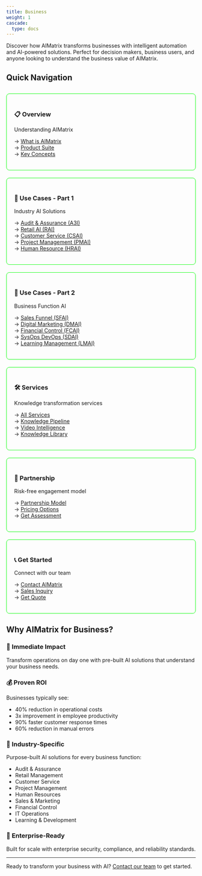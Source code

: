 ```yaml
---
title: Business
weight: 1
cascade:
  type: docs
---
```


Discover how AIMatrix transforms businesses with intelligent automation and AI-powered solutions. Perfect for decision makers, business users, and anyone looking to understand the business value of AIMatrix.

## Quick Navigation

<div style="display: grid; grid-template-columns: repeat(auto-fit, minmax(250px, 1fr)); gap: 20px; margin: 30px 0;">
  
  <div style="border: 1px solid #00ff00; padding: 20px; border-radius: 8px;">
    <h3>📋 Overview</h3>
    <p>Understanding AIMatrix</p>
    <ul style="list-style: none; padding: 0;">
      <li>→ <a href="/business/overview/">What is AIMatrix</a></li>
      <li>→ <a href="/business/products/">Product Suite</a></li>
      <li>→ <a href="/business/key-concepts/">Key Concepts</a></li>
    </ul>
  </div>

  <div style="border: 1px solid #00ff00; padding: 20px; border-radius: 8px;">
    <h3>🏢 Use Cases - Part 1</h3>
    <p>Industry AI Solutions</p>
    <ul style="list-style: none; padding: 0;">
      <li>→ <a href="/business/use-cases/audit-assurance-ai/">Audit & Assurance (A3I)</a></li>
      <li>→ <a href="/business/use-cases/retail-ai/">Retail AI (RAI)</a></li>
      <li>→ <a href="/business/use-cases/customer-service-ai/">Customer Service (CSAI)</a></li>
      <li>→ <a href="/business/use-cases/project-management-ai/">Project Management (PMAI)</a></li>
      <li>→ <a href="/business/use-cases/human-resource-ai/">Human Resource (HRAI)</a></li>
    </ul>
  </div>

  <div style="border: 1px solid #00ff00; padding: 20px; border-radius: 8px;">
    <h3>🎯 Use Cases - Part 2</h3>
    <p>Business Function AI</p>
    <ul style="list-style: none; padding: 0;">
      <li>→ <a href="/business/use-cases/sales-funnel-ai/">Sales Funnel (SFAI)</a></li>
      <li>→ <a href="/business/use-cases/digital-marketing-ai/">Digital Marketing (DMAI)</a></li>
      <li>→ <a href="/business/use-cases/financial-control-ai/">Financial Control (FCAI)</a></li>
      <li>→ <a href="/business/use-cases/sysops-devops-ai/">SysOps DevOps (SDAI)</a></li>
      <li>→ <a href="/business/use-cases/learning-management-ai/">Learning Management (LMAI)</a></li>
    </ul>
  </div>

  <div style="border: 1px solid #00ff00; padding: 20px; border-radius: 8px;">
    <h3>🛠️ Services</h3>
    <p>Knowledge transformation services</p>
    <ul style="list-style: none; padding: 0;">
      <li>→ <a href="/business/services/">All Services</a></li>
      <li>→ <a href="/business/services/knowledge-pipeline/">Knowledge Pipeline</a></li>
      <li>→ <a href="/business/services/video-intelligence/">Video Intelligence</a></li>
      <li>→ <a href="/business/services/knowledge-library/">Knowledge Library</a></li>
    </ul>
  </div>

  <div style="border: 1px solid #00ff00; padding: 20px; border-radius: 8px;">
    <h3>🤝 Partnership</h3>
    <p>Risk-free engagement model</p>
    <ul style="list-style: none; padding: 0;">
      <li>→ <a href="/business/partnership-model/">Partnership Model</a></li>
      <li>→ <a href="/business/partnership-model/#pricing-models">Pricing Options</a></li>
      <li>→ <a href="/business/partnership-model/#getting-started">Get Assessment</a></li>
    </ul>
  </div>

  <div style="border: 1px solid #00ff00; padding: 20px; border-radius: 8px;">
    <h3>📞 Get Started</h3>
    <p>Connect with our team</p>
    <ul style="list-style: none; padding: 0;">
      <li>→ <a href="/business/contact/">Contact AIMatrix</a></li>
      <li>→ <a href="mailto:sales@aimatrix.com">Sales Inquiry</a></li>
      <li>→ <a href="mailto:info@aimatrix.com">Get Quote</a></li>
    </ul>
  </div>

</div>

## Why AIMatrix for Business?

### 🚀 Immediate Impact
Transform operations on day one with pre-built AI solutions that understand your business needs.

### 💰 Proven ROI
Businesses typically see:
- 40% reduction in operational costs
- 3x improvement in employee productivity  
- 90% faster customer response times
- 60% reduction in manual errors

### 🎯 Industry-Specific
Purpose-built AI solutions for every business function:
- Audit & Assurance
- Retail Management
- Customer Service
- Project Management
- Human Resources
- Sales & Marketing
- Financial Control
- IT Operations
- Learning & Development

### 🔐 Enterprise-Ready
Built for scale with enterprise security, compliance, and reliability standards.

---

Ready to transform your business with AI? [Contact our team](/business/contact/) to get started.